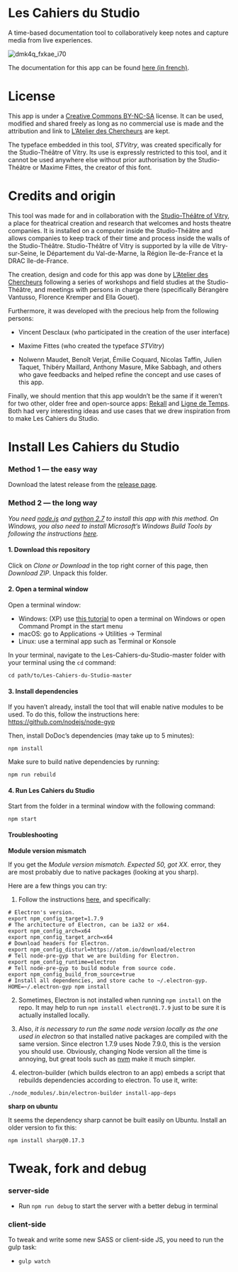 # Les Cahiers du Studio

A time-based documentation tool to collaboratively keep notes and capture media from live experiences.

![dmk4q_fxkae_i70](https://user-images.githubusercontent.com/1948417/32667094-f8f3b43e-c639-11e7-98e2-22de0502fa96.png)

The documentation for this app can be found [here (in french)](https://latelier-des-chercheurs.fr/docs/manuel-les-cahiers-du-studio).

# License

This app is under a [Creative Commons BY-NC-SA](https://creativecommons.org/licenses/by-nc-sa/4.0/) license. It can be used, modified and shared freely as long as no commercial use is made and the attribution and link to [L’Atelier des Chercheurs](https://latelier-des-chercheurs.fr/) are kept.

The typeface embedded in this tool, *STVitry*, was created specifically for the Studio-Théâtre of Vitry. Its use is expressly restricted to this tool, and it cannot be used anywhere else without prior authorisation by the Studio-Théâtre or Maxime Fittes, the creator of this font.

# Credits and origin

This tool was made for and in collaboration with the [Studio-Théâtre of Vitry](http://www.studiotheatre.fr/), a place for theatrical creation and research that welcomes and hosts theatre companies. It is installed on a computer inside the Studio-Théâtre and allows companies to keep track of their time and process inside the walls of the Studio-Théâtre. Studio-Théâtre of Vitry is supported by la ville de Vitry-sur-Seine, le Département du Val-de-Marne, la Région île-de-France et la DRAC île-de-France.

The creation, design and code for this app was done by [L’Atelier des Chercheurs](https://latelier-des-chercheurs.fr/) following a series of workshops and field studies at the Studio-Théâtre, and meetings with persons in charge there (specifically Bérangère Vantusso, Florence Kremper and Ella Gouet).

Furthermore, it was developed with the precious help from the following persons:

- Vincent Desclaux (who participated in the creation of the user interface)

- Maxime Fittes (who created the typeface *STVitry*)

- Nolwenn Maudet, Benoît Verjat, Émilie Coquard, Nicolas Taffin, Julien Taquet, Thibéry Maillard, Anthony Masure, Mike Sabbagh, and others who gave feedbacks and helped refine the concept and use cases of this app.

Finally, we should mention that this app wouldn’t be the same if it weren’t for two other, older free and open-source apps: [Rekall](http://www.rekall.fr/) and [Ligne de Temps](http://www.iri.centrepompidou.fr/outils/lignes-de-temps/). Both had very interesting ideas and use cases that we drew inspiration from to make Les Cahiers du Studio.

# Install Les Cahiers du Studio

### Method 1 — the easy way

Download the latest release from the [release page](https://github.com/l-atelier-des-chercheurs/Les-Cahiers-du-Studio/releases).

### Method 2 — the long way

_You need [node.js](https://nodejs.org/) and [python 2.7](https://www.python.org/) to install this app with this method. On Windows, you also need to install Microsoft’s Windows Build Tools by following the instructions [here](https://github.com/Microsoft/nodejs-guidelines/blob/master/windows-environment.md#prerequisites)._

#### 1. Download this repository

Click on *Clone or Download* in the top right corner of this page, then *Download ZIP*. Unpack this folder.

#### 2. Open a terminal window

Open a terminal window:

- Windows: (XP) use [this tutorial](http://wikistrea.fr/Comment_ouvrir_la_console_de_commande_Windows_en_mode_administrateur_%3F) to open a terminal on Windows or open Command Prompt in the start menu 
- macOS: go to Applications -> Utilities -> Terminal
- Linux: use a terminal app such as Terminal or Konsole

In your terminal, navigate to the Les-Cahiers-du-Studio-master folder with your terminal using the `cd` command:
```
cd path/to/Les-Cahiers-du-Studio-master
```

#### 3. Install dependencies

If you haven’t already, install the tool that will enable native modules to be used. To do this, follow the instructions here: https://github.com/nodejs/node-gyp

Then, install DoDoc’s dependencies (may take up to 5 minutes):
```
npm install
```  

Make sure to build native dependencies by running:

```
npm run rebuild
```
 
#### 4. Run Les Cahiers du Studio

Start from the folder in a terminal window with the following command:

```
npm start
```

#### Troubleshooting

**Module version mismatch**

If you get the *Module version mismatch. Expected 50, got XX.* error, they are most probably due to native packages (looking at you sharp). 

Here are a few things you can try:

1. Follow the instructions [here](https://github.com/electron/electron/blob/master/docs/tutorial/using-native-node-modules.md), and specifically:

```
# Electron's version.
export npm_config_target=1.7.9
# The architecture of Electron, can be ia32 or x64.
export npm_config_arch=x64
export npm_config_target_arch=x64
# Download headers for Electron.
export npm_config_disturl=https://atom.io/download/electron
# Tell node-pre-gyp that we are building for Electron.
export npm_config_runtime=electron
# Tell node-pre-gyp to build module from source code.
export npm_config_build_from_source=true
# Install all dependencies, and store cache to ~/.electron-gyp.
HOME=~/.electron-gyp npm install
```

2. Sometimes, Electron is not installed when running `npm install` on the repo. It may help to run `npm install electron@1.7.9` just to be sure it is actually installed locally.

3. Also, *it is necessary to run the same node version locally as the one used in electron* so that installed native packages are compiled with the same version. Since electron 1.7.9 uses Node 7.9.0, this is the version you should use. Obviously, changing Node version all the time is annoying, but great tools such as [nvm](https://github.com/creationix/nvm) make it much simpler.

4. electron-builder (which builds electron to an app) embeds a script that rebuilds dependencies according to electron. To use it, write: 

```
./node_modules/.bin/electron-builder install-app-deps
``` 

**sharp on ubuntu**

It seems the dependency sharp cannot be built easily on Ubuntu. Install an older version to fix this:

```
npm install sharp@0.17.3
```

# Tweak, fork and debug

### server-side

* Run `npm run debug` to start the server with a better debug in terminal

### client-side

To tweak and write some new SASS or client-side JS, you need to run the gulp task:

* `gulp watch`